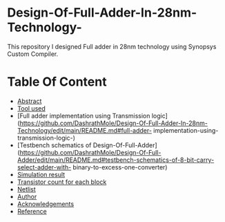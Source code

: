 # Design-Of-Full-Adder-In-28nm-Technology-

This repository I designed Full adder in 28nm technology using Synopsys Custom Compiler.

# Table Of Content <br/>
* [Abstract](https://github.com/DashrathMole/Design-Of-Full-Adder/edit/main/README.md#abstract-)<br/>
* [Tool used](https://github.com/DashrathMole/Design-Of-Full-Adder/edit/main/README.md#tool-used)<br/>
 * [Full adder implementation using Transmission logic](https://github.com/DashrathMole/Design-Of-Full-Adder-In-28nm-Technology/edit/main/README.md#full-adder-                  implementation-using-transmission-logic-)<br/>
 *  [Testbench schematics of Design-Of-Full-Adder](https://github.com/DashrathMole/Design-Of-Full-Adder/edit/main/README.md#testbench-schematics-of-8-bit-carry-select-adder-with-   binary-to-excess-one-converter)<br/>
* [Simulation result](https://github.com/DashrathMole/Design-Of-Full-Adder-In-28nm-Technology/edit/main/README.md#simulation-result)<br/>
* [Transistor count for each block](https://github.com/DashrathMole/Design-Of-Full-Adder-In-28nm-Technology/blob/main/README.md#transistor-count-for-each-block)   <br/>
* [Netlist](https://github.com/DashrathMole/Design-Of-Full-Adder/edit/main/README.md#netlist)<br/>
* [Author](https://github.com/DashrathMole/Design-Of-Full-Adder/edit/main/README.md#author)<br/>
* [Acknowledgements](https://github.com/DashrathMole/Design-Of-Full-Adder/edit/main/README.md#acknowledgements-)<br/>
* [Reference](https://github.com/DashrathMole/Design-Of-Full-Adder/edit/main/README.md#reference-)<br/>
